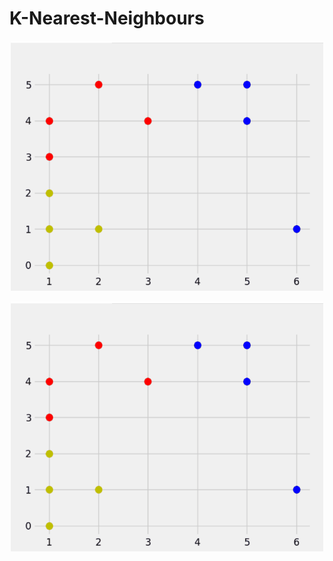 # K-Nearest-Neighbours

<p align="center">
  <img src="https://github.com/asbird/K-Nearest-Neighbours/blob/master/KNN.gif" width="500" height="400">
</p>

<div style="text-align:center">
  <img src="https://github.com/asbird/K-Nearest-Neighbours/blob/master/KNN.gif" width="500" height="400" />
</div>
